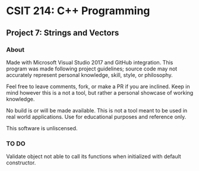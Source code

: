 # CSIT 214: C++ Programming
## Project 7: Strings and Vectors
### About
Made with Microsoft Visual Studio 2017 and GitHub integration. This program was made following project guidelines; source code may not accurately represent personal knowledge, skill, style, or philosophy. 

Feel free to leave comments, fork, or make a PR if you are inclined. Keep in mind however this is a not a tool, but rather a personal showcase of working knowledge.

No build is or will be made available. This is not a tool meant to be used in real world applications. Use for educational purposes and reference only.

This software is unliscensed.

### TO DO
Validate object not able to call its functions when initialized with default constructor. 
